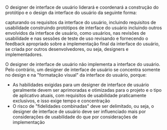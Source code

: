 O designer de interface de usuário liderará e coordenará a construção do protótipo e o design da interface do usuário da seguinte forma:

capturando os requisitos da interface do usuário, incluindo requisitos de usabilidade
construindo protótipos de interface do usuário
incluindo outros envolvidos da interface de usuário, como usuários, nas revisões de usabilidade e nas sessões de teste de uso
revisando e fornecendo o feedback apropriado sobre a implementação final da interface do usuário, se criada por outros desenvolvedores, ou seja, designers e implementadores.
 

O designer de interface de usuário não implementa a interface do usuário. Pelo contrário, um designer de interface de usuário se concentra somente no design e na "formatação visual" da interface do usuário, porque:

* As habilidades exigidas para um designer de interface de usuário geralmente devem ser aprimoradas e otimizadas para o projeto e o tipo de aplicativo atuais, com requisitos de usabilidade praticamente exclusivos, e isso exige tempo e concentração
* O risco de "fidelidades combinadas" deve ser delimitado, ou seja, o designer de interface de usuário deve ser influenciado mais por considerações de usabilidade do que por considerações de implementação
